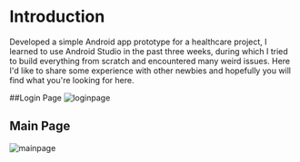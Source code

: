 # Introduction
  
Developed a simple Android app prototype for a healthcare project, I learned to use Android Studio in the past three weeks, during which I tried to build everything from scratch and encountered many weird issues. Here I'd like to share some experience with other newbies and hopefully you will find what you're looking for here.  

##Login Page
![loginpage](https://cloud.githubusercontent.com/assets/14355257/17794864/2b8f5518-65ee-11e6-86ed-5d44df2d00cf.png)  
  
## Main Page
![mainpage](https://cloud.githubusercontent.com/assets/14355257/17794865/2cb08cfa-65ee-11e6-8145-e7161fdb2cd3.png)  
